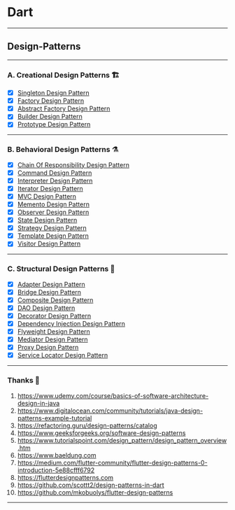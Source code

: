 # Dart
---
## Design-Patterns
---
### A. Creational Design Patterns 🏗
* [x] [Singleton Design Pattern](https://github.com/nirajphutane/Design-Patterns/tree/main/lib/CreationalDesignPatterns/SingletonPattern)
* [x] [Factory Design Pattern](https://github.com/nirajphutane/Design-Patterns/tree/main/lib/CreationalDesignPatterns/FactoryPattern)
* [x] [Abstract Factory Design Pattern](https://github.com/nirajphutane/Design-Patterns/tree/main/lib/CreationalDesignPatterns/AbstractFactoryPattern)
* [x] [Builder Design Pattern](https://github.com/nirajphutane/Design-Patterns/tree/main/lib/CreationalDesignPatterns/BuilderPattern)
* [x] [Prototype Design Pattern](https://github.com/nirajphutane/Design-Patterns/tree/main/lib/CreationalDesignPatterns/PrototypePattern)
---
### B. Behavioral Design Patterns ⚗️
* [x] [Chain Of Responsibility Design Pattern](https://github.com/nirajphutane/Design-Patterns/tree/main/lib/BehavioralDesignPatterns/ChainOfResponsibilityPattern)
* [x] [Command Design Pattern](https://github.com/nirajphutane/Design-Patterns/tree/main/lib/BehavioralDesignPatterns/CommandPattern)
* [x] [Interpreter Design Pattern](https://github.com/nirajphutane/Design-Patterns/tree/main/lib/BehavioralDesignPatterns/InterpreterPattern)
* [x] [Iterator Design Pattern](https://github.com/nirajphutane/Design-Patterns/tree/main/lib/BehavioralDesignPatterns/IteratorPattern)
* [x] [MVC Design Pattern](https://github.com/nirajphutane/Design-Patterns/tree/main/lib/BehavioralDesignPatterns/MVCPattern)
* [x] [Memento Design Pattern](https://github.com/nirajphutane/Design-Patterns/tree/main/lib/BehavioralDesignPatterns/MementoDesignPattern)
* [x] [Observer Design Pattern](https://github.com/nirajphutane/Design-Patterns/tree/main/lib/BehavioralDesignPatterns/ObserverPattern)
* [x] [State Design Pattern](https://github.com/nirajphutane/Design-Patterns/tree/main/lib/BehavioralDesignPatterns/StatePattern)
* [x] [Strategy Design Pattern](https://github.com/nirajphutane/Design-Patterns/tree/main/lib/BehavioralDesignPatterns/StrategyPattern)
* [x] [Template Design Pattern](https://github.com/nirajphutane/Design-Patterns/tree/main/lib/BehavioralDesignPatterns/TemplatePattern)
* [x] [Visitor Design Pattern](https://github.com/nirajphutane/Design-Patterns/tree/main/lib/BehavioralDesignPatterns/VisitorPattern)
---
### C. Structural Design Patterns 🌉
* [x] [Adapter Design Pattern](https://github.com/nirajphutane/Design-Patterns/tree/main/lib/StructuralDesignPatterns/AdapterPattern)
* [x] [Bridge Design Pattern](https://github.com/nirajphutane/Design-Patterns/tree/main/lib/StructuralDesignPatterns/BridgePattern)
* [x] [Composite Design Pattern](https://github.com/nirajphutane/Design-Patterns/tree/main/lib/StructuralDesignPatterns/CompositePattern)
* [x] [DAO Design Pattern](https://github.com/nirajphutane/Design-Patterns/tree/main/lib/StructuralDesignPatterns/DAO_Pattern)
* [x] [Decorator Design Pattern](https://github.com/nirajphutane/Design-Patterns/tree/main/lib/StructuralDesignPatterns/DecoratorPattern)
* [x] [Dependency Injection Design Pattern](https://github.com/nirajphutane/Design-Patterns/tree/main/lib/StructuralDesignPatterns/DependencyInjectionPattern)
* [x] [Flyweight Design Pattern](https://github.com/nirajphutane/Design-Patterns/tree/main/lib/StructuralDesignPatterns/FlyweightPattern)
* [x] [Mediator Design Pattern](https://github.com/nirajphutane/Design-Patterns/tree/main/lib/StructuralDesignPatterns/MediatorPattern)
* [x] [Proxy Design Pattern](https://github.com/nirajphutane/Design-Patterns/tree/main/lib/StructuralDesignPatterns/ProxyPattern)
* [x] [Service Locator Design Pattern](https://github.com/nirajphutane/Design-Patterns/tree/main/lib/StructuralDesignPatterns/ServiceLocatorPattern)
---
### Thanks :pray:
1. https://www.udemy.com/course/basics-of-software-architecture-design-in-java
2. https://www.digitalocean.com/community/tutorials/java-design-patterns-example-tutorial
3. https://refactoring.guru/design-patterns/catalog
4. https://www.geeksforgeeks.org/software-design-patterns
5. https://www.tutorialspoint.com/design_pattern/design_pattern_overview.htm
6. https://www.baeldung.com
7. https://medium.com/flutter-community/flutter-design-patterns-0-introduction-5e88cfff6792
8. https://flutterdesignpatterns.com
9. https://github.com/scottt2/design-patterns-in-dart
10. https://github.com/mkobuolys/flutter-design-patterns
---
